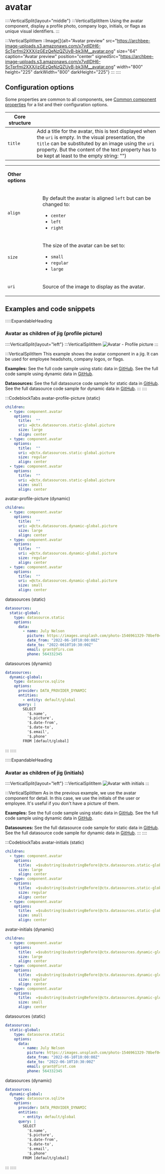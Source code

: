 # avatar

::::VerticalSplit{layout="middle"}
:::VerticalSplitItem
Using the avatar component, display a profile photo, company logo, initials, or flags as unique visual identifiers.
:::

:::VerticalSplitItem
::Image[]{alt="Avatar preview" src="https://archbee-image-uploads.s3.amazonaws.com/x7vdIDH6-ScTprfmi2XXX/jzGEzQeNzQZUvB-bk3iM__avatar.png" size="64" caption="Avatar preview" position="center" signedSrc="https://archbee-image-uploads.s3.amazonaws.com/x7vdIDH6-ScTprfmi2XXX/jzGEzQeNzQZUvB-bk3iM__avatar.png" width="800" height="225" darkWidth="800" darkHeight="225"}
:::
::::

## Configuration options

Some properties are common to all components, see [Common component properties]() for a list and their configuration options.

| **Core structure** |                                                                                                                                                                                                                                                                    |
| ------------------ | ------------------------------------------------------------------------------------------------------------------------------------------------------------------------------------------------------------------------------------------------------------------ |
| `title`            | Add a title for the avatar, this is text displayed when the `uri` is empty. In the visual presentation, the `title` can be substituted by an image using the `uri` property. But the content of the text property has to be kept at least to the empty string: "") |

<table isTableHeaderOn="true" selectedColumns="" selectedRows="" selectedTable="false">
  <tr>
    <td selected="false" align="left">
      <p><strong>Other options</strong></p>
    </td>
    <td selected="false" align="left">
    </td>
  </tr>
  <tr>
    <td selected="false" align="left">
      <p><code>align</code></p>
    </td>
    <td selected="false" align="left">
      <p>By default the avatar is aligned <code>left</code> but can be changed to:</p>
      <ul>
      <li><code>center</code></li>
      <li><code>left</code></li>
      <li><code>right</code></li>
      </ul>
    </td>
  </tr>
  <tr>
    <td selected="false" align="left">
      <p><code>size</code></p>
    </td>
    <td selected="false" align="left">
      <p>The size of the avatar can be set to:</p>
      <ul>
      <li><code>small</code></li>
      <li><code>regular</code></li>
      <li><code>large</code></li>
      </ul>
    </td>
  </tr>
  <tr>
    <td selected="false" align="left">
      <p><code>uri</code></p>
    </td>
    <td selected="false" align="left">
      <p>Source of the image to display as the avatar.</p>
    </td>
  </tr>
</table>

## Examples and code snippets

:::::ExpandableHeading
### Avatar as children of jig (profile picture)

::::VerticalSplit{layout="left"}
:::VerticalSplitItem
![Avatar - Profile picture](https://archbee-image-uploads.s3.amazonaws.com/x7vdIDH6-ScTprfmi2XXX/TTYP3M3nKqHyamgxhEdjY_avatars-picturesiphone13blueportrait.png "Avatar - Profile picture")
:::

:::VerticalSplitItem
This example shows the avatar component in a jig. It can be used for employee headshots, company logos, or flags.

**Examples:**
See the full code sample using static data in [GitHub](https://github.com/jigx-com/jigx-samples/blob/main/quickstart/jigx-samples/jigs/jigx-components/avatar/static-data/avatar-as-children-of-jig/avatar-picture.jigx).
See the full code sample using dynamic data in [GitHub](https://github.com/jigx-com/jigx-samples/blob/main/quickstart/jigx-samples/jigs/jigx-components/avatar/dynamic-data/avatar-as-children-of-jig/avatar-picture-dynamic.jigx).

**Datasources:**
See the full datasource code sample for static data in [GitHub](https://github.com/jigx-com/jigx-samples/blob/main/quickstart/jigx-samples/datasources/examples/static-global.jigx).
See the full datasource code sample for dynamic data in [GitHub](https://github.com/jigx-com/jigx-samples/blob/main/quickstart/jigx-samples/datasources/examples/dynamic-global.jigx).
:::
::::

:::CodeblockTabs
avatar-profile-picture (static)

```yaml
children:
  - type: component.avatar
    options:
      title:  ""
      uri: =@ctx.datasources.static-global.picture
      size: large
      align: center
  - type: component.avatar
    options:
      title:  ""
      uri: =@ctx.datasources.static-global.picture
      size: regular
      align: center
  - type: component.avatar
    options:
      title:  ""
      uri: =@ctx.datasources.static-global.picture
      size: small
      align: center
```

avatar-profile-picture (dynamic)

```yaml
children:
  - type: component.avatar
    options:
      title:  ""
      uri: =@ctx.datasources.dynamic-global.picture
      size: large
      align: center
  - type: component.avatar
    options:
      title:  ""
      uri: =@ctx.datasources.dynamic-global.picture
      size: regular
      align: center
  - type: component.avatar
    options:
      title:  ""
      uri: =@ctx.datasources.dynamic-global.picture
      size: small
      align: center
```

datasources (static)

```yaml
datasources:
  static-global:
    type: datasource.static
    options:
      data:
        - name: July Nelson
          picture: https://images.unsplash.com/photo-1546961329-78bef0414d7c?ixlib=rb-1.2.1&ixid=MnwxMjA3fDB8MHxwaG90by1wYWdlfHx8fGVufDB8fHx8&auto=format&fit=crop&w=774&q=80
          date_from: "2022-06-10T10:00:00Z"
          date_to: "2022-0610T10:30:00Z"
          email: grant@firs.com
          phone: 564332345
```

datasources (dynamic)

```yaml
datasources:
  dynamic-global:
    type: datasource.sqlite
    options:
      provider: DATA_PROVIDER_DYNAMIC
      entities:
        - entity: default/global
      query: |
        SELECT
          '$.name',
          '$.picture',
          '$.date-from',
          '$.date-to',
          '$.email',
          '$.phone'
        FROM [default/global]
```
:::
:::::

:::::ExpandableHeading
### Avatar as children of jig (initials)

::::VerticalSplit{layout="left"}
:::VerticalSplitItem
![Avatar with initials](https://archbee-image-uploads.s3.amazonaws.com/x7vdIDH6-ScTprfmi2XXX/xzz8dVt34c8Y2tLAOQd-W_avatars-lettersiphone13blueportrait.png "Avatar with initials")
:::

:::VerticalSplitItem
As in the previous example, we use the avatar component for detail. In this case, we use the initials of the user or employee. It's useful if you don't have a picture of them.

**Examples:**
See the full code sample using static data in [GitHub](https://github.com/jigx-com/jigx-samples/blob/main/quickstart/jigx-samples/jigs/jigx-components/avatar/static-data/avatar-as-children-of-jig/avatar-initials.jigx).
See the full code sample using dynamic data in [GitHub](https://github.com/jigx-com/jigx-samples/blob/main/quickstart/jigx-samples/jigs/jigx-components/avatar/dynamic-data/avatar-as-children-of-jig/avatar-initials-dynamic.jigx).

**Datasources:**
See the full datasource code sample for static data in [GitHub](https://github.com/jigx-com/jigx-samples/blob/main/quickstart/jigx-samples/datasources/examples/static-global.jigx).
See the full datasource code sample for dynamic data in [GitHub](https://github.com/jigx-com/jigx-samples/blob/main/quickstart/jigx-samples/datasources/examples/dynamic-global.jigx).
:::
::::

:::CodeblockTabs
avatar-initials (static)

```yaml
children:
  - type: component.avatar
    options:
      title:  =$substring($substringBefore(@ctx.datasources.static-global.name, " "), 0, 1) & $substring($substringAfter(@ctx.datasources.static-global.name, " "), 0, 1)
      size: large
      align: center
  - type: component.avatar
    options:
      title:  =$substring($substringBefore(@ctx.datasources.static-global.name, " "), 0, 1) & $substring($substringAfter(@ctx.datasources.static-global.name, " "), 0, 1)
      size: regular
      align: center
  - type: component.avatar
    options:
      title:  =$substring($substringBefore(@ctx.datasources.static-global.name, " "), 0, 1) & $substring($substringAfter(@ctx.datasources.static-global.name, " "), 0, 1)
      size: small
      align: center
```

avatar-initials (dynamic)

```yaml
children:
  - type: component.avatar
    options:
      title:  =$substring($substringBefore(@ctx.datasources.dynamic-global.name, " "), 0, 1) & $substring($substringAfter(@ctx.datasources.dynamic-global.name, " "), 0, 1)
      size: large
      align: center
  - type: component.avatar
    options:
      title:  =$substring($substringBefore(@ctx.datasources.dynamic-global.name, " "), 0, 1) & $substring($substringAfter(@ctx.datasources.dynamic-global.name, " "), 0, 1)
      size: regular
      align: center
  - type: component.avatar
    options:
      title:  =$substring($substringBefore(@ctx.datasources.dynamic-global.name, " "), 0, 1) & $substring($substringAfter(@ctx.datasources.dynamic-global.name, " "), 0, 1)
      size: small
      align: center
```

datasources (static)

```yaml
datasources:
  static-global:
    type: datasource.static
    options:
      data:
        - name: July Nelson
          picture: https://images.unsplash.com/photo-1546961329-78bef0414d7c?ixlib=rb-1.2.1&ixid=MnwxMjA3fDB8MHxwaG90by1wYWdlfHx8fGVufDB8fHx8&auto=format&fit=crop&w=774&q=80
          date_from: "2022-06-10T10:00:00Z"
          date_to: "2022-06-10T10:30:00Z"
          email: grant@first.com
          phone: 564332345
```

datasources (dynamic)

```yaml
datasources:
  dynamic-global:
    type: datasource.sqlite
    options:
      provider: DATA_PROVIDER_DYNAMIC
      entities:
        - entity: default/global
      query: |
        SELECT
          '$.name',
          '$.picture',
          '$.date-from',
          '$.date-to',
          '$.email',
          '$.phone'
        FROM [default/global]
```
:::
:::::

